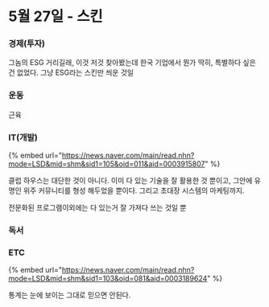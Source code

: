 # 5월 27일 - 스킨

### 경제\(투자\)

그놈의 ESG 거리길래, 이것 저것 찾아봤는데 한국 기업에서 뭔가 딱히, 특별하다 싶은건 없었다. 그냥 ESG라는 스킨만 씌운 것일

### 운동

근육

### IT\(개발\)

{% embed url="https://news.naver.com/main/read.nhn?mode=LSD&mid=shm&sid1=105&oid=011&aid=0003915807" %}

클럽 하우스는 대단한 것이 아니다. 이미 다 있는 기술을 잘 활용한 것 뿐이고, 그안에 유명인 위주 커뮤니티를 형성 해두었을 뿐이다. 그리고 초대장 시스템의 마케팅까지.

전문화된 프로그램이외에는 다 있는거 잘 가져다 쓰는 것일 뿐

### 독서



### ETC

{% embed url="https://news.naver.com/main/read.nhn?mode=LSD&mid=shm&sid1=103&oid=081&aid=0003189624" %}

통계는 눈에 보이는 그대로 믿으면 안된다. 

